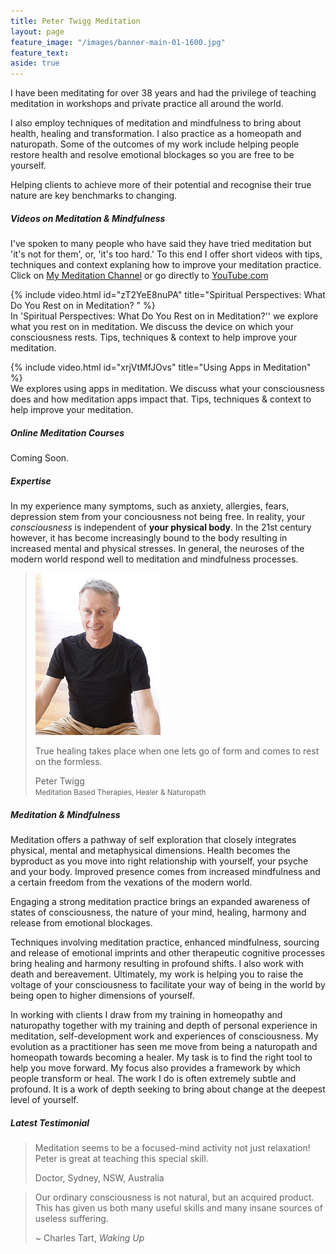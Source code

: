 ```yaml
---
title: Peter Twigg Meditation
layout: page
feature_image: "/images/banner-main-01-1600.jpg"
feature_text:
aside: true
---
```


I have been meditating for over 38 years and had the privilege of teaching meditation in workshops and private practice all around the world.

I also employ techniques of meditation and mindfulness to bring about health, healing and transformation. I also practice as a homeopath and naturopath. Some of the outcomes of my work include helping people restore health and resolve emotional blockages so you are free to be yourself. 

Helping clients to achieve more of their potential and recognise their true nature are key benchmarks to changing. 

##### Videos on Meditation & Mindfulness
I've spoken to many people who have said they have tried meditation but 'it's not for them', or, 'it's too hard.' To this end I offer short videos with tips, techniques and context explaning how to improve your meditation practice. Click on [My Meditation Channel](/my-meditation-channel) or go directly to [YouTube.com](https://www.youtube.com/channel/UC8Ik2FYO2lu71QjNKxUW-qw)

{% include video.html id="zT2YeE8nuPA" title="Spiritual Perspectives: What Do You Rest on in Meditation? " %}  
In 'Spiritual Perspectives: What Do You Rest on in Meditation?'' we explore what you rest on in meditation. We discuss the device on which your consciousness rests. Tips, techniques & context to help improve your meditation. 

{% include video.html id="xrjVtMfJOvs" title="Using Apps in Meditation" %}   
We explores using apps in meditation. We discuss what your consciousness does and how meditation apps impact that. Tips, techniques & context to help improve your meditation. 

##### Online Meditation Courses
Coming Soon.

##### Expertise
In my experience many symptoms, such as anxiety, allergies, fears, depression stem from your conciousness not being free. In reality, your _consciousness_ is independent of **your physical body**. In the 21st century however, it has become increasingly bound to the body resulting in increased mental and physical stresses. In general, the neuroses of the modern world respond well to meditation and mindfulness processes.

<blockquote class="photo">
	<img src="/images/peter-twigg-photo.jpg" width="200">
	<p>True healing takes place when one lets go of form and comes to rest on the formless.</p>
	<footer>Peter Twigg<br><small>Meditation Based Therapies, Healer & Naturopath</small></footer>
</blockquote>

##### Meditation & Mindfulness
Meditation offers a pathway of self exploration that closely integrates physical, mental and metaphysical dimensions. Health becomes the byproduct as you move into right relationship with yourself, your psyche and your body. Improved presence comes from increased mindfulness and a certain freedom from the vexations of the modern world. 

Engaging a strong meditation practice brings an expanded awareness of states of consciousness, the nature of your mind, healing, harmony and release from emotional blockages.

Techniques involving meditation practice, enhanced mindfulness, sourcing and release of emotional imprints and other therapeutic cognitive processes bring healing and harmony resulting in profound shifts. I also work with death and bereavement.  Ultimately, my work is helping you to raise the voltage of your consciousness to facilitate your way of being in the world by being open to higher dimensions of yourself.

In working with clients I draw from my training in homeopathy and naturopathy together with my training and depth of personal experience in meditation, self-development work and experiences of consciousness. My evolution as a practitioner has seen me move from being a naturopath and homeopath towards becoming a healer. My task is to find the right tool to help you move forward. My focus also provides a framework by which people transform or heal. The work I do is often extremely subtle and profound. It is a work of depth seeking to bring about change at the deepest level of yourself.

##### Latest Testimonial 
>Meditation seems to be a focused-mind activity not just relaxation! Peter is great at teaching this special skill.
> <footer> Doctor, Sydney, NSW, Australia</footer>

<blockquote class="photo">
		<p>Our ordinary consciousness is not natural, but an acquired product. This has given us both many useful skills and many insane sources of useless suffering.</p>
	<footer>~ Charles Tart, <i>Waking Up</i></footer>
</blockquote>
